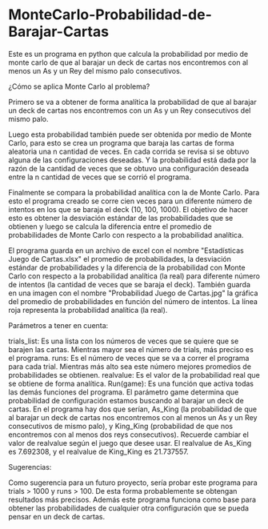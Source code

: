# MonteCarlo-Probabilidad-de-Barajar-Cartas
Este es un programa en python que calcula la probabilidad por medio de monte carlo de que al barajar un deck de cartas nos encontremos con al menos un As y un Rey del mismo palo consecutivos. 

¿Cómo se aplica Monte Carlo al problema?

Primero se va a obtener de forma analítica la probabilidad de que al barajar un deck de cartas nos encontremos con un As y un Rey consecutivos del mismo palo.

Luego esta probabilidad también puede ser obtenida por medio de Monte Carlo, para esto se crea un programa que baraja las cartas de forma aleatoria una n cantidad de veces. En cada corrida se revisa si se obtuvo alguna de las configuraciones deseadas. Y la probabilidad está dada por la razón de la cantidad de veces que se obtuvo una configuración deseada entre la n cantidad de veces que se corrió el programa.

Finalmente se compara la probabilidad analítica con la de Monte Carlo. Para esto el programa creado se corre cien veces para un diferente número de intentos en los que se baraja el deck (10, 100, 1000). El objetivo de hacer esto es obtener la desviación estándar de las probabilidades que se obtienen y luego se calcula la diferencia entre el promedio de probabilidades de Monte Carlo con respecto a la probabilidad analítica.

El programa guarda en un archivo de excel con el nombre "Estadísticas Juego de Cartas.xlsx" el promedio de probabilidades, la desviación estándar de probabilidades y la diferencia de la probabilidad con Monte Carlo con respecto a la probabilidad analítica (la real) para diferente número de intentos (la cantidad de veces que se baraja el deck). También guarda en una imagen con el nombre "Probabilidad Juego de Cartas.jpg" la gráfica del promedio de probabilidades en función del número de intentos. La línea roja representa la probabilidad analítica (la real).




Parámetros a tener en cuenta:

  trials_list: Es una lista con los números de veces que se quiere que se barajen las cartas. Mientras mayor sea el número de trials, más preciso es el programa.
  runs: Es el número de veces que se va a correr el programa para cada trial. Mientras más alto sea este número mejores promedios de probabilidades se obtienen.
  realvalue: Es el valor de la probabilidad real que se obtiene de forma analítica.
  Run(game): Es una función que activa todas las demás funciones del programa. El parámetro game determina que probabilidad de configuración estamos buscando al barajar un deck de cartas. En el programa hay dos que serían, As_King (la probabilidad de que al barajar un deck de cartas nos encontremos con al menos un As y un Rey consecutivos de mismo palo), y King_King (probabilidad de que nos encontremos con al menos dos reys consecutivos). Recuerde cambiar el valor de realvalue según el juego que desee usar. El realvalue de As_King es 7.692308, y el realvalue de King_King es 21.737557.
  
  
Sugerencias:

Como sugerencia para un futuro proyecto, sería probar este programa para trials > 1000 y runs > 100. De esta forma probablemente se obtengan resultados más precisos. Además este
programa funciona como base para obtener las probabilidades de cualquier otra configuración que se pueda pensar en un deck de cartas.  
